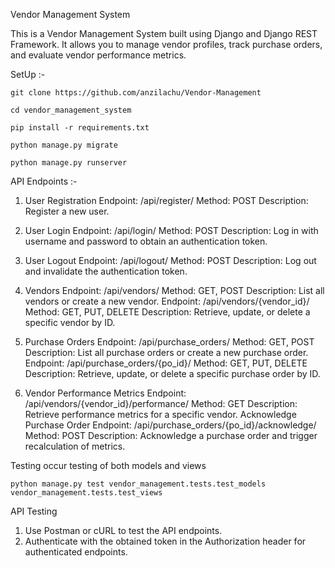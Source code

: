 Vendor Management System

This is a Vendor Management System built using Django and Django REST Framework. It allows you to manage vendor profiles, track purchase orders, and evaluate vendor performance metrics.



SetUp :-

    git clone https://github.com/anzilachu/Vendor-Management
    
    cd vendor_management_system
    
    pip install -r requirements.txt
    
    python manage.py migrate
    
    python manage.py runserver



API Endpoints :-

1. User Registration
    Endpoint: /api/register/
    Method: POST
    Description: Register a new user.

2. User Login
    Endpoint: /api/login/
    Method: POST
    Description: Log in with username and password to obtain an authentication token.

3. User Logout
    Endpoint: /api/logout/
    Method: POST
    Description: Log out and invalidate the authentication token.

4. Vendors
    Endpoint: /api/vendors/
    Method: GET, POST
    Description: List all vendors or create a new vendor.
    Endpoint: /api/vendors/{vendor_id}/
    Method: GET, PUT, DELETE
    Description: Retrieve, update, or delete a specific vendor by ID.

5. Purchase Orders
    Endpoint: /api/purchase_orders/
    Method: GET, POST
    Description: List all purchase orders or create a new purchase order.
    Endpoint: /api/purchase_orders/{po_id}/
    Method: GET, PUT, DELETE
    Description: Retrieve, update, or delete a specific purchase order by ID.
   
6. Vendor Performance Metrics
    Endpoint: /api/vendors/{vendor_id}/performance/
    Method: GET
    Description: Retrieve performance metrics for a specific vendor.
    Acknowledge Purchase Order
    Endpoint: /api/purchase_orders/{po_id}/acknowledge/
    Method: POST
    Description: Acknowledge a purchase order and trigger recalculation of metrics.




Testing
    occur testing of both models and views

    python manage.py test vendor_management.tests.test_models vendor_management.tests.test_views
    
        

API Testing

1. Use Postman or cURL to test the API endpoints.
2. Authenticate with the obtained token in the Authorization header for authenticated endpoints.
